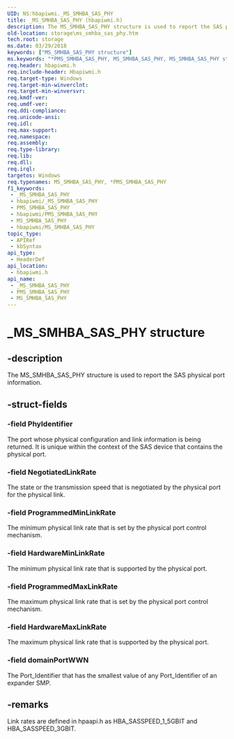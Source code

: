 ```yaml
---
UID: NS:hbapiwmi._MS_SMHBA_SAS_PHY
title: _MS_SMHBA_SAS_PHY (hbapiwmi.h)
description: The MS_SMHBA_SAS_PHY structure is used to report the SAS physical port information.
old-location: storage\ms_smhba_sas_phy.htm
tech.root: storage
ms.date: 03/29/2018
keywords: ["MS_SMHBA_SAS_PHY structure"]
ms.keywords: "*PMS_SMHBA_SAS_PHY, MS_SMHBA_SAS_PHY, MS_SMHBA_SAS_PHY structure [Storage Devices], PMS_SMHBA_SAS_PHY, PMS_SMHBA_SAS_PHY structure pointer [Storage Devices], _MS_SMHBA_SAS_PHY, hbapiwmi/MS_SMHBA_SAS_PHY, hbapiwmi/PMS_SMHBA_SAS_PHY, storage.ms_smhba_sas_phy, structs-Fibre_2ff7917d-a369-4cc9-ab8e-c774f63761a7.xml"
req.header: hbapiwmi.h
req.include-header: Hbapiwmi.h
req.target-type: Windows
req.target-min-winverclnt: 
req.target-min-winversvr: 
req.kmdf-ver: 
req.umdf-ver: 
req.ddi-compliance: 
req.unicode-ansi: 
req.idl: 
req.max-support: 
req.namespace: 
req.assembly: 
req.type-library: 
req.lib: 
req.dll: 
req.irql: 
targetos: Windows
req.typenames: MS_SMHBA_SAS_PHY, *PMS_SMHBA_SAS_PHY
f1_keywords:
 - _MS_SMHBA_SAS_PHY
 - hbapiwmi/_MS_SMHBA_SAS_PHY
 - PMS_SMHBA_SAS_PHY
 - hbapiwmi/PMS_SMHBA_SAS_PHY
 - MS_SMHBA_SAS_PHY
 - hbapiwmi/MS_SMHBA_SAS_PHY
topic_type:
 - APIRef
 - kbSyntax
api_type:
 - HeaderDef
api_location:
 - hbapiwmi.h
api_name:
 - _MS_SMHBA_SAS_PHY
 - PMS_SMHBA_SAS_PHY
 - MS_SMHBA_SAS_PHY
---
```


# _MS_SMHBA_SAS_PHY structure


## -description

The MS_SMHBA_SAS_PHY structure is used to report the SAS physical port information.

## -struct-fields

### -field PhyIdentifier

The port whose physical configuration and link information is being returned. It is unique within the context of the SAS device that contains the physical port.

### -field NegotiatedLinkRate

The state or the transmission speed that is negotiated by the physical port for the physical link.

### -field ProgrammedMinLinkRate

The minimum physical link rate that is set by the physical port control mechanism.

### -field HardwareMinLinkRate

The minimum physical link rate that is supported by the physical port.

### -field ProgrammedMaxLinkRate

The maximum physical link rate that is set by the physical port control mechanism.

### -field HardwareMaxLinkRate

The maximum physical link rate that is supported by the physical port.

### -field domainPortWWN

The Port_Identifier that has the smallest value of any Port_Identifier of an expander SMP.

## -remarks

Link rates are defined in hpaapi.h as HBA_SASSPEED_1_5GBIT and HBA_SASSPEED_3GBIT.

